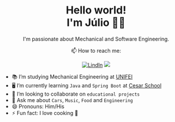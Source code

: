<h1 align='center'>
Hello world!</br>I'm Júlio 🐱‍💻
</h1>

<p align='center'>
 I'm passionate about Mechanical and Software Engineering.
</p>

<div align='center'>
📫 How to reach me:

[![LindIn](https://img.shields.io/badge/LinkedIn-0077B5?style=for-the-badge&logo=linkedin&logoColor=white)](https://www.linkedin.com/in/julio-gustavo/)
[<img src="https://img.shields.io/badge/Gmail-D14836?style=for-the-badge&logo=gmail&logoColor=white" />](mailto:d2020000530@unifei.edu.br)
</div>

- 📚 I’m studying Mechanical Engineering at [UNIFEI](https://unifei.edu.br/)
- 🖥 I’m currently learning `Java` and `Spring Boot` at [Cesar School](https://github.com/Abduzidos)
- 🧠 I’m looking to collaborate on `educational projects`
- 💬 Ask me about `Cars`, `Music`, `Food` and `Engineering`
- 😄 Pronouns: Him/His  
- ⚡ Fun fact: I love cooking 🍔

<!---
juliogustavob/juliogustavob is a ✨ special ✨ repository because its `README.md` (this file) appears on your GitHub profile.
You can click the Preview link to take a look at your changes.
--->
